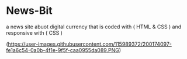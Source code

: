 # News-Bit
a news site abuot digital currency that is coded with ( HTML &amp; CSS ) and responsive with ( CSS )

(https://user-images.githubusercontent.com/115989372/200174097-fe1a6c54-0a0b-4f1e-9f5f-caa0955da089.PNG)

